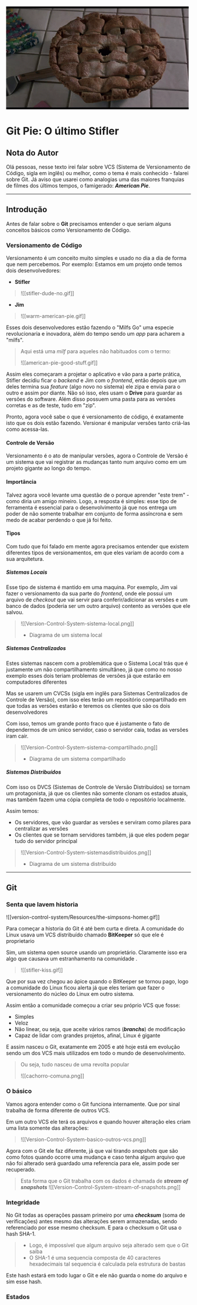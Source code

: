![](./Resources/american-pie.gif)
# Git Pie: O último Stifler

## Nota do Autor
Olá pessoas, nesse texto irei falar sobre VCS (Sistema de Versionamento de Código, sigla em inglês) ou melhor, como o tema é mais conhecido -  falarei sobre Git.
Já aviso que usarei como analogias uma das maiores franquias de filmes dos últimos tempos, o famigerado: ***American Pie***.

---
## Introdução
Antes de falar sobre o **Git** precisamos entender o que seriam alguns conceitos básicos como Versionamento de Código.

### Versionamento de Código
Versionamento é um conceito muito simples e usado no dia a dia de forma que nem percebemos. Por exemplo:
Estamos em um projeto onde temos dois desenvolvedores:
- **Stifler**
> ![[stifler-dude-no.gif]]
- **Jim**
>![[warm-american-pie.gif]]

Esses dois desenvolvedores estão fazendo o "Milfs Go" uma especie revolucionaria e inovadora, além do tempo sendo um *app* para acharem a "milfs".

>Aqui está uma *milf* para aqueles não habituados com o termo:
>
>![[american-pie-good-stuff.gif]]
>

Assim eles começaram a projetar o aplicativo e vão para a parte prática, Stifler decidiu ficar o *backend* e Jim com o *frontend*, então depois que um deles termina sua *feature* (algo novo no sistema) ele zipa e envia para o outro e assim por diante. Não só isso, eles usam o **Drive** para guardar as versões do software. Além disso possuem uma pasta para as versões corretas e as de teste, tudo em "zip".

Pronto, agora você sabe o que é versionamento de código, é exatamente isto que os dois estão fazendo. Versionar é manipular versões tanto criá-las  como acessa-las.

#### Controle de Versão
Versionamento é o ato de manipular versões, agora o Controle de Versão é um sistema que vai registrar as mudanças tanto num arquivo como em um projeto gigante ao longo do tempo. 

#### Importância
Talvez agora você levante uma questão de o porque aprender "este trem" - como diria um amigo mineiro. Logo, a resposta é simples: esse tipo de ferramenta é essencial para o desenvolvimento já que nos entrega um poder de não somente trabalhar em conjunto de forma assíncrona e sem medo de acabar perdendo o que já foi feito.

#### Tipos
Com tudo que foi falado em mente agora precisamos entender que existem diferentes tipos de versionamentos, em que eles variam de acordo com a sua arquitetura.

##### Sistemas Locais 
Esse tipo de sistema é mantido em uma maquina. Por exemplo, Jim vai fazer o versionamento da sua parte do *frontend*, onde ele possui um arquivo de *checkout* que vai servir para conferir/adicionar as versões e um banco de dados (poderia ser um outro arquivo) contento as versões que ele salvou.

> ![[Version-Control-System-sistema-local.png]]
> - Diagrama de um sistema local

##### Sistemas Centralizados
Estes sistemas nascem com a problemática que o Sistema Local trás que é justamente um não compartilhamento simultâneo, já que como no nosso exemplo esses dois teriam problemas de versões já que estarão em computadores diferentes

Mas se usarem um CVCSs (sigla em inglês para Sistemas Centralizados de Controle de Versão), com isso eles terão um repositório compartilhado em que todas as versões estarão e teremos os clientes que são os dois desenvolvedores

Com isso, temos um grande ponto fraco que é justamente o fato de dependermos de um único servidor, caso o servidor caía, todas as versões iram cair. 

> ![[Version-Control-System-sistema-compartilhado.png]]
> -  Diagrama de um sistema compartilhado

##### Sistemas Distribuídos
Com isso os DVCS (Sistemas de Controle de Versão Distribuídos) se tornam um protagonista, já que os clientes não somente clonam os estados atuais, mas também fazem uma cópia completa de todo o repositório localmente.

Assim temos: 
- Os servidores, que vão guardar as versões e serviram como pilares para centralizar as versões
- Os clientes que se tornam servidores também, já que eles podem pegar tudo do servidor principal

> ![[Version-Control-System-sistemasdistribuidos.png]]
> - Diagrama de um sistema distribuído

---

## Git

### Senta que lavem historia
![[version-control-system/Resources/the-simpsons-homer.gif]]

Para começar a historia do Git é até bem curta e direta. A comunidade do Linux usava um VCS distribuído chamado **BitKeeper** só que ele é proprietario

Sim, um sistema open source usando um proprietário. Claramente isso era algo que causava um estranhamento na comunidade .
>![[stifler-kiss.gif]]

Que por sua vez chegou ao ápice quando o BitKeeper se tornou pago, logo a comunidade do Linux ficou alerta já que eles teriam que fazer o versionamento do núcleo do Linux em outro sistema.

Assim então a comunidade começou a criar seu próprio VCS que fosse:
- Simples
- Veloz
- Não linear, ou seja, que aceite vários ramos (***branchs***) de modificação
- Capaz de lidar com grandes projetos, afinal, Linux é gigante

E assim nasceu o  Git, exatamente em 2005 e até hoje está em evolução sendo um dos VCS mais utilizados em todo o mundo de desenvolvimento.

> Ou seja, tudo nasceu de uma revolta popular
> 
> ![[cachorro-comuna.png]]

### O básico
Vamos agora entender como o Git funciona internamente. Que por sinal trabalha de forma diferente de outros VCS.

Em um outro VCS ele terá os arquivos e quando houver alteração eles criam uma lista somente  das alterações: 

> ![[Version-Control-System-basico-outros-vcs.png]]

Agora com o Git ele faz diferente, já que vai tirando *snapshots* que são como fotos quando ocorre uma mudança e caso tenha algum arquivo que não foi alterado será guardado uma referencia para ele, assim pode ser recuperado.

> Esta forma que o Git trabalha com os dados é chamada de ***stream of snapshots***
> ![[Version-Control-System-stream-of-snapshots.png]]

### Integridade
No Git todas as operações passam primeiro por uma ***checksum*** (soma de verificações) antes mesmo das alterações serem armazenadas, sendo referenciado por esse mesmo checksum. E para o checksum o Git usa o hash SHA-1.

> - Logo, é impossível que algum arquivo seja alterado sem que o Git saiba
> - O SHA-1 é uma sequencia composta de 40 caracteres hexadecimais tal sequencia é calculada pela estrutura de bastas

Este hash estará em todo lugar o Git e ele não guarda o nome do arquivo e sim esse hash.

### Estados 







